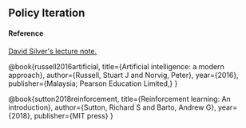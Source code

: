## Policy Iteration
#### Reference
[David Silver's lecture note.](https://www.davidsilver.uk/wp-content/uploads/2020/03/DP.pdf)

@book{russell2016artificial,
  title={Artificial intelligence: a modern approach},
  author={Russell, Stuart J and Norvig, Peter},
  year={2016},
  publisher={Malaysia; Pearson Education Limited,}
}

@book{sutton2018reinforcement,
  title={Reinforcement learning: An introduction},
  author={Sutton, Richard S and Barto, Andrew G},
  year={2018},
  publisher={MIT press}
}
